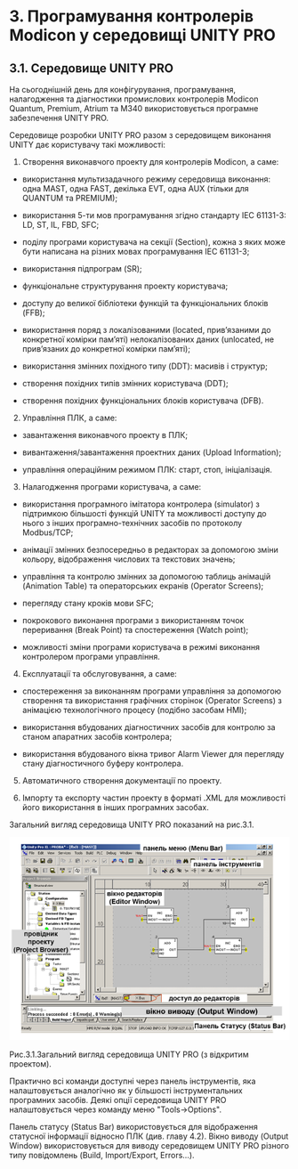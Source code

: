 # 3.  Програмування контролерів Modicon у середовищі UNITY PRO

## 3.1.     Середовище UNITY PRO

На сьогоднішній день для конфігурування, програмування, налагодження та діагностики промислових контролерів Modicon Quantum, Premium, Atrium та M340 використовується програмне забезпечення UNITY PRO. 

Середовище розробки UNITY PRO разом з середовищем виконання UNITY дає користувачу такі можливості:

1. Створення виконавчого проекту для контролерів Modicon, а саме:

-    використання мультизадачного режиму середовища виконання: одна MAST, одна FAST, декілька EVT, одна AUX (тільки для QUANTUM та PREMIUM);

-    використання 5-ти мов програмування згідно стандарту IEC 61131-3: LD, ST, IL, FBD, SFC;

-    поділу програми користувача на секції (Section), кожна з яких може бути написана на різних мовах програмування IEC 61131-3;

-    використання підпрограм (SR);

-    функціональне структурування проекту користувача;

-    доступу до великої бібліотеки функцій та функціональних блоків (FFB);

-    використання поряд з локалізованими (located, прив’язаними до конкретної комірки пам’яті) нелокалізованих даних (unlocated, не прив’язаних до конкретної комірки пам’яті); 

-    використання змінних похідного типу (DDT): масивів і структур;

-    створення похідних типів змінних користувача (DDT); 

-    створення похідних функціональних блоків користувача (DFB).

2. Управління ПЛК, а саме:

-  завантаження виконавчого проекту в ПЛК;

-  вивантаження/завантаження проектних даних (Upload Information);

-  управління операційним режимом ПЛК: старт, стоп, ініціалізація.

3. Налагодження програми користувача, а саме: 

-    використання програмного імітатора контролера (simulator) з підтримкою більшості функцій UNITY та можливості доступу до нього з інших програмно-технічних засобів по протоколу Modbus/TCP; 

-    анімації змінних безпосередньо в редакторах за допомогою зміни кольору, відображення числових та текстових значень;

-    управління та контролю змінних за допомогою таблиць анімацій (Animation Table) та операторських екранів (Operator Screens);

-    перегляду стану кроків мови SFC;

-    покрокового виконання програми з використанням точок переривання (Break Point) та спостереження (Watch point);

-    можливості зміни програми користувача в режимі виконання контролером програми управління. 

4. Експлуатації та обслуговування, а саме:

-    спостереження за виконанням програми управління за допомогою створення та використання графічних сторінок (Operator Screens) з анімацією технологічного процесу (подібно засобам HMI);

-    використання вбудованих діагностичних засобів для контролю за станом апаратних засобів контролера;  

-    використання вбудованого вікна тривог Alarm Viewer для перегляду стану діагностичного буферу контролера.

5. Автоматичного створення документації по проекту.

6. Імпорту та експорту частин проекту в форматі .XML для можливості його використання в інших програмних засобах.  

Загальний вигляд середовища UNITY PRO показаний на рис.3.1.  

![](media3/3_1.png)

Рис.3.1.Загальний вигляд середовища UNITY PRO (з відкритим проектом).

Практично всі команди доступні через панель інструментів, яка налаштовується аналогічно як у більшості інструментальних програмних засобів. Деякі опції середовища UNITY PRO налаштовується через команду меню "Tools->Options".

Панель статусу (Status Bar) використовується для відображення статусної інформації відносно ПЛК (див. главу 4.2). Вікно виводу (Output Window) використовується для виводу середовищем UNITY PRO різного типу повідомлень (Build, Import/Export, Errors…).  

​    
